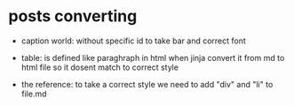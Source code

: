 # posts converting



- caption world: without specific id to take bar and correct font

- table: is defined like paraghraph in html when jinja convert it from md to html file so it dosent match to correct style

- the reference: to take a correct style we need to add  "div" and "li" to file.md


